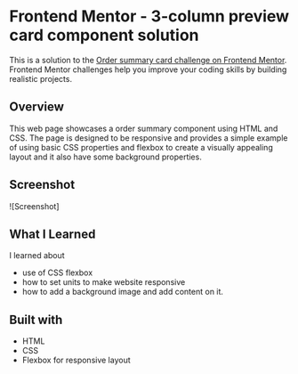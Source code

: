 # Frontend Mentor - 3-column preview card component solution

This is a solution to the [Order summary card challenge on Frontend Mentor](https://www.frontendmentor.io/challenges/order-summary-component-QlPmajDUj). Frontend Mentor challenges help you improve your coding skills by building realistic projects. 

## Overview

This web page showcases a order summary component using HTML and CSS. The page is designed to be responsive and provides 
a simple example of using basic CSS properties and flexbox to create a visually appealing layout and it also have some background properties.

## Screenshot
![Screenshot]

## What I Learned
I learned about 
- use of CSS flexbox 
- how to set units to make website responsive
- how to add a background image and add content on it. 

## Built with
- HTML
- CSS
- Flexbox for responsive layout



